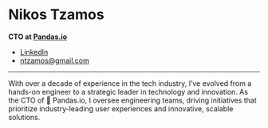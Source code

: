 # Nikos Tzamos

**CTO at [Pandas.io](https://pandas.io)**

- [LinkedIn](https://www.linkedin.com/in/nikos-tzamos)
- [ntzamos@gmail.com](mailto:ntzamos@gmail.com)

---

With over a decade of experience in the tech industry, I’ve evolved from a hands-on engineer to a strategic leader in technology and innovation. As the CTO of 🐼 Pandas.io, I oversee engineering teams, driving initiatives that prioritize industry-leading user experiences and innovative, scalable solutions.


